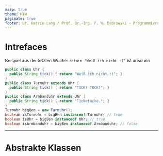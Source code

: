 ```yaml
---
marp: true
theme: HTW
paginate: true
footer: Dr. Katrin Lang / Prof. Dr.-Ing. P. W. Dabrowski - Programmierung 2 - HTW Berlin
---
```



# Intrefaces

Beispiel aus der letzten Woche: `return "Weiß ich nicht :("` ist unschön 

```java
public class Uhr {
  public String tick() { return "Weiß ich nicht :("; }
}
public class Turmuhr extends Uhr {
  public String tick() { return "TICK! TOCK!"; }
}
public class Armbanduhr extends Uhr {
  public String tick() { return "Ticketacke."; }
}
Turmuhr bigBen = new Turmuhr();
boolean isTurmuhr = bigBen instanceof Turmuhr; // true
boolean isUhr = bigBen instanceof Uhr; // true
boolean isArmbanduhr = bigBen instanceof Armbanduhr; // false
```


---

# Abstrakte Klassen
